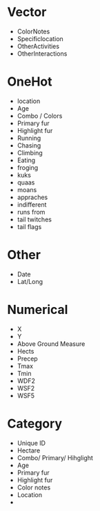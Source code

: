 # Vector 
- ColorNotes
- Specificlocation 
- OtherActivities
- OtherInteractions

# OneHot
- location 
- Age
- Combo / Colors
- Primary fur
- Highlight fur 
- Running
- Chasing 
- Climbing
- Eating
- froging 
- kuks
- quaas
- moans 
- appraches
- indifferent
- runs from 
- tail twitches
- tail flags 



# Other
- Date
- Lat/Long 

# Numerical
- X
- Y
- Above Ground Measure
- Hects
- Precep 
- Tmax
- Tmin 
- WDF2
- WSF2
- WSF5

# Category
- Unique ID
- Hectare
- Combo/ Primary/ Hihglight 
- Age 
- Primary fur 
- Highlight fur 
- Color notes 
- Location 
- 
